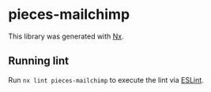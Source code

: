 # pieces-mailchimp

This library was generated with [Nx](https://nx.dev).

## Running lint

Run `nx lint pieces-mailchimp` to execute the lint via [ESLint](https://eslint.org/).